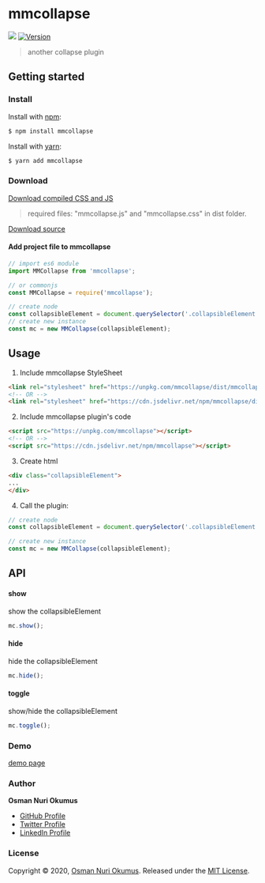 # mmcollapse

[![](https://data.jsdelivr.com/v1/package/npm/mmcollapse/badge)](https://www.jsdelivr.com/package/npm/mmcollapse)
[![Version](https://img.shields.io/npm/v/mmcollapse.svg)](https://www.npmjs.com/package/mmcollapse)

> another collapse plugin

## Getting started
### Install
Install with [npm](https://www.npmjs.com/):

```sh
$ npm install mmcollapse
```

Install with [yarn](https://yarnpkg.com):

```sh
$ yarn add mmcollapse
```
### Download
[Download compiled CSS and JS](https://github.com/onokumus/mmcollapse/releases/download/v0.0.1/mmcollapse-0.0.2-dist.zip)
> required files: "mmcollapse.js" and "mmcollapse.css" in dist folder.

[Download source](https://github.com/onokumus/mmcollapse/archive/master.zip)

#### Add project file to mmcollapse

```js
// import es6 module
import MMCollapse from 'mmcollapse';

// or commonjs
const MMCollapse = require('mmcollapse');

// create node
const collapsibleElement = document.querySelector('.collapsibleElement');
// create new instance
const mc = new MMCollapse(collapsibleElement);
```

## Usage

1. Include mmcollapse StyleSheet

  ```html
  <link rel="stylesheet" href="https://unpkg.com/mmcollapse/dist/mmcollapse.css">
  <!-- OR -->  
  <link rel="stylesheet" href="https://cdn.jsdelivr.net/npm/mmcollapse/dist/mmcollapse.css">
  ```

2. Include mmcollapse plugin's code

  ```html
  <script src="https://unpkg.com/mmcollapse"></script>
  <!-- OR -->
  <script src="https://cdn.jsdelivr.net/npm/mmcollapse"></script>
  ```

3. Create html

  ```html
  <div class="collapsibleElement">
...
  </div>
  ```

4. Call the plugin:

```js
// create node
const collapsibleElement = document.querySelector('.collapsibleElement');

// create new instance
const mc = new MMCollapse(collapsibleElement);
```

## API
#### show
show the collapsibleElement
```js
mc.show();
```

#### hide
hide the collapsibleElement
```js
mc.hide();
```

#### toggle
show/hide the collapsibleElement
```js
mc.toggle();
```

### Demo
[demo page](https://onokumus.com/mmcollapse)

### Author
**Osman Nuri Okumus**
+ [GitHub Profile](https://github.com/onokumus)
+ [Twitter Profile](https://twitter.com/onokumus)
+ [LinkedIn Profile](https://linkedin.com/in/onokumus)

### License
Copyright © 2020, [Osman Nuri Okumus](https://onokumus.com/).
Released under the [MIT License](LICENSE).
